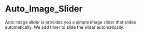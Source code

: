 # Auto_Image_Slider

Auto image slider is provides you a simple image slider that slides automatically.
We add timer to slide the slider automatically.

